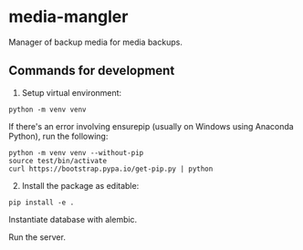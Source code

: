 media-mangler
=============

Manager of backup media for media backups.

Commands for development
------------------------

1. Setup virtual environment:
```
python -m venv venv
```

If there's an error involving ensurepip (usually on Windows using Anaconda Python), run the following:
```
python -m venv venv --without-pip
source test/bin/activate
curl https://bootstrap.pypa.io/get-pip.py | python
```

2. Install the package as editable:
```
pip install -e .
```

Instantiate database with alembic.


Run the server.
